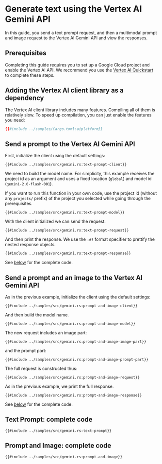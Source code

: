 <!-- 
Copyright 2025 Google LLC

Licensed under the Apache License, Version 2.0 (the "License");
you may not use this file except in compliance with the License.
You may obtain a copy of the License at

    https://www.apache.org/licenses/LICENSE-2.0

Unless required by applicable law or agreed to in writing, software
distributed under the License is distributed on an "AS IS" BASIS,
WITHOUT WARRANTIES OR CONDITIONS OF ANY KIND, either express or implied.
See the License for the specific language governing permissions and
limitations under the License.
-->

# Generate text using the Vertex AI Gemini API

In this guide, you send a text prompt request, and then a multimodal prompt and
image request to the Vertex AI Gemini API and view the responses.

## Prerequisites

Completing this guide requires you to set up a Google Cloud project and enable
the Vertex AI API. We recommend you use the [Vertex AI Quickstart] to complete
these steps.

## Adding the Vertex AI client library as a dependency

The Vertex AI client library includes many features. Compiling all of them is
relatively slow. To speed up compilation, you can just enable the features you
need:

```toml
{{#include ../samples/Cargo.toml:aiplatform}}
```

## Send a prompt to the Vertex AI Gemini API

First, initialize the client using the default settings:

```rust,ignore,noplayground
{{#include ../samples/src/gemini.rs:text-prompt-client}}
```

We need to build the model name. For simplicity, this example receives the
project id as an argument and uses a fixed location (`global`) and model id
(`gemini-2.0-flash-001`).

If you want to run this function in your own code, use the project id (without
any `projects/` prefix) of the project you selected while going through the
prerequisites.

```rust,ignore,noplayground
{{#include ../samples/src/gemini.rs:text-prompt-model}}
```

With the client initialized we can send the request:

```rust,ignore,noplayground
{{#include ../samples/src/gemini.rs:text-prompt-request}}
```

And then print the response. We use the `:#?` format specifier to prettify the
nested response objects.

```rust,ignore,noplayground
{{#include ../samples/src/gemini.rs:text-prompt-response}}
```

See [below](#text-prompt-complete-code)
for the complete code.

## Send a prompt and an image to the Vertex AI Gemini API

As in the previous example, initialize the client using the default settings:

```rust,ignore,noplayground
{{#include ../samples/src/gemini.rs:prompt-and-image-client}}
```

And then build the model name.

```rust,ignore,noplayground
{{#include ../samples/src/gemini.rs:prompt-and-image-model}}
```

The new request includes an image part:

```rust,ignore,noplayground
{{#include ../samples/src/gemini.rs:prompt-and-image-image-part}}
```

and the prompt part:

```rust,ignore,noplayground
{{#include ../samples/src/gemini.rs:prompt-and-image-prompt-part}}
```

The full request is constructed thus:

```rust,ignore,noplayground
{{#include ../samples/src/gemini.rs:prompt-and-image-request}}
```

As in the previous example, we print the full response.

```rust,ignore,noplayground
{{#include ../samples/src/gemini.rs:prompt-and-image-response}}
```

See [below](#prompt-and-image-complete-code)
for the complete code.

## Text Prompt: complete code

```rust,ignore,noplayground
{{#include ../samples/src/gemini.rs:text-prompt}}
```

## Prompt and Image: complete code

```rust,ignore,noplayground
{{#include ../samples/src/gemini.rs:prompt-and-image}}
```

[vertex ai quickstart]: https://cloud.google.com/vertex-ai/generative-ai/docs/start/quickstarts/quickstart-multimodal
